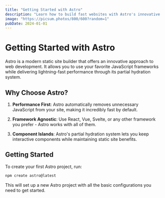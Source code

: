 ```yaml
---
title: "Getting Started with Astro"
description: "Learn how to build fast websites with Astro's innovative approach to web development."
image: "https://picsum.photos/800/600?random=1"
pubDate: 2024-01-01
---
```


# Getting Started with Astro

Astro is a modern static site builder that offers an innovative approach to web development. It allows you to use your favorite JavaScript frameworks while delivering lightning-fast performance through its partial hydration system.

## Why Choose Astro?

1. **Performance First**: Astro automatically removes unnecessary JavaScript from your site, making it incredibly fast by default.

2. **Framework Agnostic**: Use React, Vue, Svelte, or any other framework you prefer - Astro works with all of them.

3. **Component Islands**: Astro's partial hydration system lets you keep interactive components while maintaining static site benefits.

## Getting Started

To create your first Astro project, run:

```bash
npm create astro@latest
```

This will set up a new Astro project with all the basic configurations you need to get started.